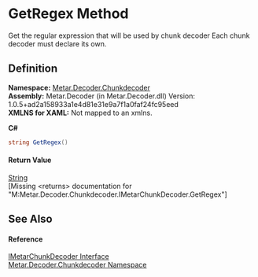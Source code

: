 # GetRegex Method


Get the regular expression that will be used by chunk decoder Each chunk decoder must declare its own.



## Definition
**Namespace:** <a href="N_Metar_Decoder_Chunkdecoder.md">Metar.Decoder.Chunkdecoder</a>  
**Assembly:** Metar.Decoder (in Metar.Decoder.dll) Version: 1.0.5+ad2a158933a1e4d81e31e9a7f1a0faf24fc95eed  
**XMLNS for XAML:** Not mapped to an xmlns.

**C#**
``` C#
string GetRegex()
```



#### Return Value
<a href="https://learn.microsoft.com/dotnet/api/system.string" target="_blank" rel="noopener noreferrer">String</a>  
\[Missing &lt;returns&gt; documentation for "M:Metar.Decoder.Chunkdecoder.IMetarChunkDecoder.GetRegex"\]

## See Also


#### Reference
<a href="T_Metar_Decoder_Chunkdecoder_IMetarChunkDecoder.md">IMetarChunkDecoder Interface</a>  
<a href="N_Metar_Decoder_Chunkdecoder.md">Metar.Decoder.Chunkdecoder Namespace</a>  
